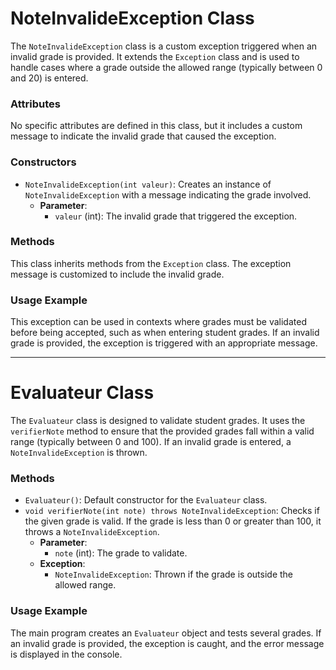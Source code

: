 # NoteInvalideException Class

The `NoteInvalideException` class is a custom exception triggered when an invalid grade is provided. It extends the `Exception` class and is used to handle cases where a grade outside the allowed range (typically between 0 and 20) is entered.

### Attributes
No specific attributes are defined in this class, but it includes a custom message to indicate the invalid grade that caused the exception.

### Constructors
- `NoteInvalideException(int valeur)`: Creates an instance of `NoteInvalideException` with a message indicating the grade involved.
    - **Parameter**:
        - `valeur` (int): The invalid grade that triggered the exception.

### Methods
This class inherits methods from the `Exception` class. The exception message is customized to include the invalid grade.

### Usage Example
This exception can be used in contexts where grades must be validated before being accepted, such as when entering student grades. If an invalid grade is provided, the exception is triggered with an appropriate message.

---

# Evaluateur Class


The `Evaluateur` class is designed to validate student grades. It uses the `verifierNote` method to ensure that the provided grades fall within a valid range (typically between 0 and 100). If an invalid grade is entered, a `NoteInvalideException` is thrown.

### Methods
- `Evaluateur()`: Default constructor for the `Evaluateur` class.
- `void verifierNote(int note) throws NoteInvalideException`: Checks if the given grade is valid. If the grade is less than 0 or greater than 100, it throws a `NoteInvalideException`.
    - **Parameter**:
        - `note` (int): The grade to validate.
    - **Exception**:
        - `NoteInvalideException`: Thrown if the grade is outside the allowed range.

### Usage Example
The main program creates an `Evaluateur` object and tests several grades. If an invalid grade is provided, the exception is caught, and the error message is displayed in the console.

